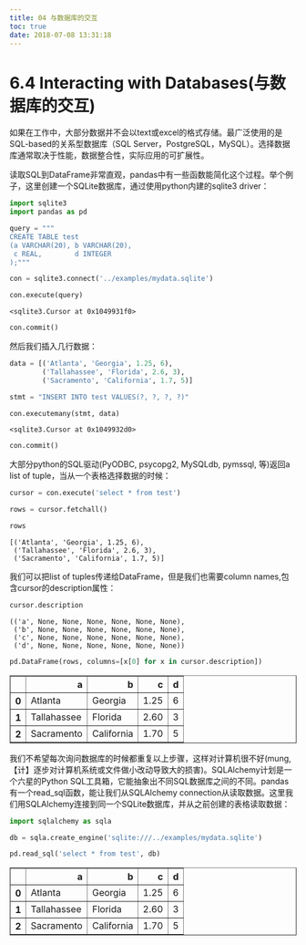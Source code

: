 ```yaml
---
title: 04 与数据库的交互
toc: true
date: 2018-07-08 13:31:18
---
```


# 6.4 Interacting with Databases(与数据库的交互)

如果在工作中，大部分数据并不会以text或excel的格式存储。最广泛使用的是SQL-based的关系型数据库（SQL Server，PostgreSQL，MySQL）。选择数据库通常取决于性能，数据整合性，实际应用的可扩展性。

读取SQL到DataFrame非常直观，pandas中有一些函数能简化这个过程。举个例子，这里创建一个SQLite数据库，通过使用python内建的sqlite3 driver：


```python
import sqlite3
import pandas as pd
```


```python
query = """
CREATE TABLE test
(a VARCHAR(20), b VARCHAR(20),
 c REAL,        d INTEGER
);"""
```


```python
con = sqlite3.connect('../examples/mydata.sqlite')
```


```python
con.execute(query)
```




    <sqlite3.Cursor at 0x1049931f0>




```python
con.commit()
```

然后我们插入几行数据：


```python
data = [('Atlanta', 'Georgia', 1.25, 6),
        ('Tallahassee', 'Florida', 2.6, 3),
        ('Sacramento', 'California', 1.7, 5)]
```


```python
stmt = "INSERT INTO test VALUES(?, ?, ?, ?)"
```


```python
con.executemany(stmt, data)
```




    <sqlite3.Cursor at 0x1049932d0>




```python
con.commit()
```

大部分python的SQL驱动(PyODBC, psycopg2, MySQLdb, pymssql, 等)返回a list of tuple，当从一个表格选择数据的时候：


```python
cursor = con.execute('select * from test')
```


```python
rows = cursor.fetchall()
```


```python
rows
```




    [('Atlanta', 'Georgia', 1.25, 6),
     ('Tallahassee', 'Florida', 2.6, 3),
     ('Sacramento', 'California', 1.7, 5)]



我们可以把list of tuples传递给DataFrame，但是我们也需要column names,包含cursor的description属性：


```python
cursor.description
```




    (('a', None, None, None, None, None, None),
     ('b', None, None, None, None, None, None),
     ('c', None, None, None, None, None, None),
     ('d', None, None, None, None, None, None))




```python
pd.DataFrame(rows, columns=[x[0] for x in cursor.description])
```




<div>
<table border="1" class="dataframe">
  <thead>
    <tr style="text-align: right;">
      <th></th>
      <th>a</th>
      <th>b</th>
      <th>c</th>
      <th>d</th>
    </tr>
  </thead>
  <tbody>
    <tr>
      <th>0</th>
      <td>Atlanta</td>
      <td>Georgia</td>
      <td>1.25</td>
      <td>6</td>
    </tr>
    <tr>
      <th>1</th>
      <td>Tallahassee</td>
      <td>Florida</td>
      <td>2.60</td>
      <td>3</td>
    </tr>
    <tr>
      <th>2</th>
      <td>Sacramento</td>
      <td>California</td>
      <td>1.70</td>
      <td>5</td>
    </tr>
  </tbody>
</table>
</div>



我们不希望每次询问数据库的时候都重复以上步骤，这样对计算机很不好(mung,【计】逐步对计算机系统或文件做小改动导致大的损害)。SQLAlchemy计划是一个六星的Python SQL工具箱，它能抽象出不同SQL数据库之间的不同。pandas有一个read_sql函数，能让我们从SQLAlchemy connection从读取数据。这里我们用SQLAlchemy连接到同一个SQLite数据库，并从之前创建的表格读取数据：


```python
import sqlalchemy as sqla
```


```python
db = sqla.create_engine('sqlite:///../examples/mydata.sqlite')
```


```python
pd.read_sql('select * from test', db)
```




<div>
<table border="1" class="dataframe">
  <thead>
    <tr style="text-align: right;">
      <th></th>
      <th>a</th>
      <th>b</th>
      <th>c</th>
      <th>d</th>
    </tr>
  </thead>
  <tbody>
    <tr>
      <th>0</th>
      <td>Atlanta</td>
      <td>Georgia</td>
      <td>1.25</td>
      <td>6</td>
    </tr>
    <tr>
      <th>1</th>
      <td>Tallahassee</td>
      <td>Florida</td>
      <td>2.60</td>
      <td>3</td>
    </tr>
    <tr>
      <th>2</th>
      <td>Sacramento</td>
      <td>California</td>
      <td>1.70</td>
      <td>5</td>
    </tr>
  </tbody>
</table>
</div>


